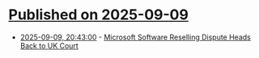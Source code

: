 # [Published on 2025-09-09](index.md)

* [2025-09-09, 20:43:00](https://soylentnews.org/article.pl?sid=25/09/08/1814241&from=rss) - [Microsoft Software Reselling Dispute Heads Back to UK Court](https://soylentnews.org/article.pl?sid=25/09/08/1814241&from=rss)
